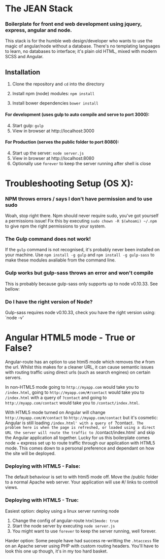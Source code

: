 # The JEAN Stack
### Boilerplate for front end web development using jquery, express, angular and node.
This stack is for the humble web design/developer who wants to use the magic of angular/node without a database. There's no templating languages to learn, no databases to interface; it's plain old HTML, mixed with modern SCSS and Angular.

## Installation
1. Clone the repository and `cd` into the directory
2. Install npm (node) modules: 
	`npm install`

3. Install bower dependencies 
	`bower install`

#### For development (uses gulp to auto compile and serve to port 3000):
4. Start gulp: 
	`gulp`
5. View in browser at http://localhost:3000

#### For Production (serves the public folder to port 8080):
4. Start up the server: 
	`node server.js`
5. View in browser at http://localhost:8080
6. Optionally use `forever` to keep the server running after shell is close




# Troubleshooting Setup (OS X):

### NPM throws errors / says I don't have permission and to use sudo
Woah, stop right there. Npm should never require sudo, you've got yourself a permissions issue! 
Fix this by executing `sudo chown -R $(whoami) ~/.npm` to give npm the right permissions to your system.

### The Gulp command does not work!
If the `gulp` command is not recognised, it's probably never been installed on your machine.
Use `npm install -g gulp` and `npm install -g gulp-sass` to make these modules avaliable from the command line.

### Gulp works but gulp-sass throws an error and won't compile
This is probably because gulp-sass only supports up to node v0.10.33. See bellow:

### Do I have the right version of Node?
Gulp-sass requires node v0.10.33, check you have the right version using:
`node -v'



# Angular HTML5 mode - True or False?
Angular-route has an option to use html5 mode which removes the `#` from the url. Whilst this makes for a cleaner URL, it can cause semantic issues with routing traffic using direct urls (such as search engines) on certain servers.

In non-HTML5 mode going to `http://myapp.com` would take you to `/index.html`, going to `http://myapp.com/#/contact` would take you to `/index.html` with a query of `?contact` and going to `http://myapp.com/contact` would take you to `/contact/index.html`.

With HTML5 mode turned on Angular will change `http://myapp.com/#/contact` to `http://myapp.com/contact` but it's cosmetic: Angular is still loading `/index.html' with a query of `?contact`. The problem here is when the page is refreshed, or loaded using a direct URL the server will route the traffic to `/contact/index.html` and skip the Angular application all together. Lucky for us this boilerplate comes node + express set up to route traffic through our application with HTML5 mode. This comes down to a personal preference and dependant on how the site will be deployed.

### Deploying with HTML5 - False:
The default behaviour is set to with html5 mode off. Move the /public folder to a normal Apache web server. Your application will use #/ links to controll views. 

### Deploying with HTML5 - True:
Easiest option: deploy using a linux server running node
1. Change the config of angular-route `html5mode: true` 
2. Start the node server by executing `node server.js` 
3. You might want to use `forever` to keep the server running, well forever. 

Harder option: 
Some people have had success re-writting the `.htaccess` file on an Apache server using PHP with custom routing headers. You'll have to look this one up though, it's in my too hard basket. 

